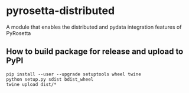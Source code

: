 # pyrosetta-distributed
A module that enables the distributed and pydata integration features of PyRosetta

## How to build package for release and upload to PyPI
```
pip install --user --upgrade setuptools wheel twine
python setup.py sdist bdist_wheel
twine upload dist/*
```
